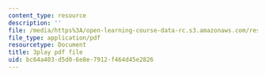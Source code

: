 ```yaml
---
content_type: resource
description: ''
file: /media/https%3A/open-learning-course-data-rc.s3.amazonaws.com/res-10-001-making-science-and-engineering-pictures-a-practical-guide-to-presenting-your-work-spring-2016/bc64a403d5d06e8e7912f464d45e2826_qE0eHhe6muY.pdf
file_type: application/pdf
resourcetype: Document
title: 3play pdf file
uid: bc64a403-d5d0-6e8e-7912-f464d45e2826
---
```

